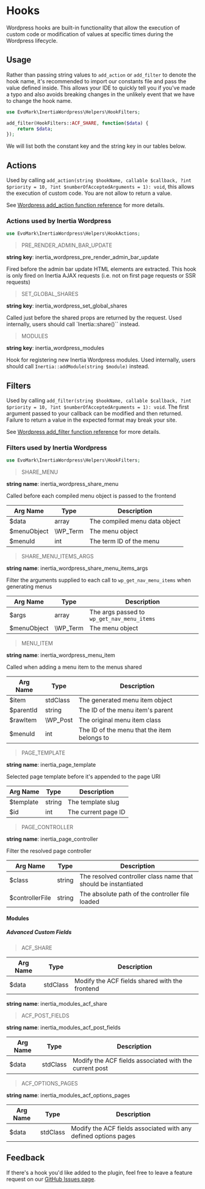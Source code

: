 # Hooks

Wordpress hooks are built-in functionality that allow the execution of custom code or modification of values at specific times during the Wordpress lifecycle.

## Usage

Rather than passing string values to `add_action` or `add_filter` to denote the hook name, it's recommended to import our constants file and pass the value defined inside. This allows your IDE to quickly tell you if you've made a typo and also avoids breaking changes in the unlikely event that we have to change the hook name.

```php
use EvoMark\InertiaWordpress\Helpers\HookFilters;

add_filter(HookFilters::ACF_SHARE, function($data) {
    return $data;
});
```

We will list both the constant key and the string key in our tables below.

## Actions

Used by calling `add_action(string $hookName, callable $callback, ?int $priority = 10, ?int $numberOfAcceptedArguments = 1): void`, this allows the execution of custom code. You are not allow to return a value.

See [Wordpress add_action function reference](https://developer.wordpress.org/reference/functions/add_action/) for more details.

### Actions used by Inertia Wordpress

```php
use EvoMark\InertiaWordpress\Helpers\HookActions;
```

> PRE_RENDER_ADMIN_BAR_UPDATE

**string key**: inertia_wordpress_pre_render_admin_bar_update

Fired before the admin bar update HTML elements are extracted. This hook is only fired on Inertia AJAX requests (i.e. not on first page requests or SSR requests)

> SET_GLOBAL_SHARES

**string key**: inertia_wordpress_set_global_shares

Called just before the shared props are returned by the request. Used internally, users should call `Inertia::share()`` instead.

> MODULES

**string key**: inertia_wordpress_modules

Hook for registering new Inertia Wordpress modules. Used internally, users should call `Inertia::addModule(string $module)` instead.

## Filters

Used by calling `add_filter(string $hookName, callable $callback, ?int $priority = 10, ?int $numberOfAcceptedArguments = 1): void`. The first argument passed to your callback can be modified and then returned. Failure to return a value in the expected format may break your site.

See [Wordpress add_filter function reference](https://developer.wordpress.org/reference/functions/add_filter/) for more details.

### Filters used by Inertia Wordpress

```php
use EvoMark\InertiaWordpress\Helpers\HookFilters;
```

> SHARE_MENU

**string name**: inertia_wordpress_share_menu

Called before each compiled menu object is passed to the frontend

| Arg Name    | Type     | Description                   |
| ----------- | -------- | ----------------------------- |
| $data       | array    | The compiled menu data object |
| $menuObject | \WP_Term | The menu object               |
| $menuId     | int      | The term ID of the menu       |

> SHARE_MENU_ITEMS_ARGS

**string name**: inertia_wordpress_share_menu_items_args

Filter the arguments supplied to each call to `wp_get_nav_menu_items` when generating menus

| Arg Name    | Type     | Description                                |
| ----------- | -------- | ------------------------------------------ |
| $args       | array    | The args passed to `wp_get_nav_menu_items` |
| $menuObject | \WP_Term | The menu object                            |

> MENU_ITEM

**string name**: inertia_wordpress_menu_item

Called when adding a menu item to the menus shared

| Arg Name  | Type     | Description                                 |
| --------- | -------- | ------------------------------------------- |
| $item     | stdClass | The generated menu item object              |
| $parentId | string   | The ID of the menu item's parent            |
| $rawItem  | \WP_Post | The original menu item class                |
| $menuId   | int      | The ID of the menu that the item belongs to |

> PAGE_TEMPLATE

**string name**: inertia_page_template

Selected page template before it's appended to the page URI

| Arg Name  | Type   | Description         |
| --------- | ------ | ------------------- |
| $template | string | The template slug   |
| $id       | int    | The current page ID |

> PAGE_CONTROLLER

**string name**: inertia_page_controller

Filter the resolved page controller

| Arg Name        | Type   | Description                                                    |
| --------------- | ------ | -------------------------------------------------------------- |
| $class          | string | The resolved controller class name that should be instantiated |
| $controllerFile | string | The absolute path of the controller file loaded                |

#### Modules

##### Advanced Custom Fields

> ACF_SHARE

| Arg Name | Type     | Description                                    |
| -------- | -------- | ---------------------------------------------- |
| $data    | stdClass | Modify the ACF fields shared with the frontend |

**string name**: inertia_modules_acf_share

> ACF_POST_FIELDS

**string name**: inertia_modules_acf_post_fields

| Arg Name | Type     | Description                                            |
| -------- | -------- | ------------------------------------------------------ |
| $data    | stdClass | Modify the ACF fields associated with the current post |

> ACF_OPTIONS_PAGES

**string name**: inertia_modules_acf_options_pages

| Arg Name | Type     | Description                                                     |
| -------- | -------- | --------------------------------------------------------------- |
| $data    | stdClass | Modify the ACF fields associated with any defined options pages |

## Feedback

If there's a hook you'd like added to the plugin, feel free to leave a feature request on our [GitHub Issues page](https://github.com/evo-mark/inertia-wordpress/issues).
